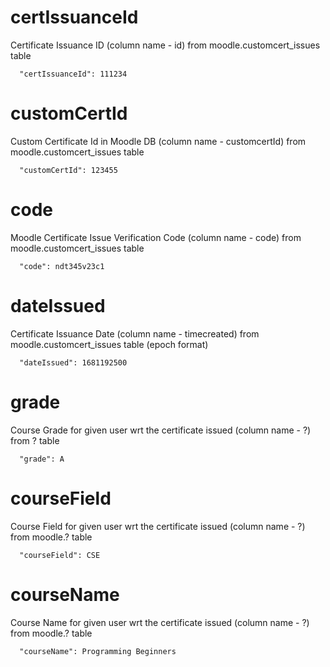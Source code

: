 # certIssuanceId

Certificate Issuance ID (column name - id) from moodle.customcert_issues table

```
  "certIssuanceId": 111234
```

# customCertId

Custom Certificate Id in Moodle DB (column name - customcertId) from moodle.customcert_issues table

```
  "customCertId": 123455
```

# code

Moodle Certificate Issue Verification Code (column name - code) from moodle.customcert_issues table

```
  "code": ndt345v23c1
```

# dateIssued

Certificate Issuance Date (column name - timecreated) from moodle.customcert_issues table (epoch format)

```
  "dateIssued": 1681192500
```

# grade

Course Grade for given user wrt the certificate issued (column name - ?) from ? table

```
  "grade": A
```

# courseField

Course Field for given user wrt the certificate issued (column name - ?) from moodle.? table

```
  "courseField": CSE
```

# courseName

Course Name for given user wrt the certificate issued (column name - ?) from moodle.? table

```
  "courseName": Programming Beginners
```
